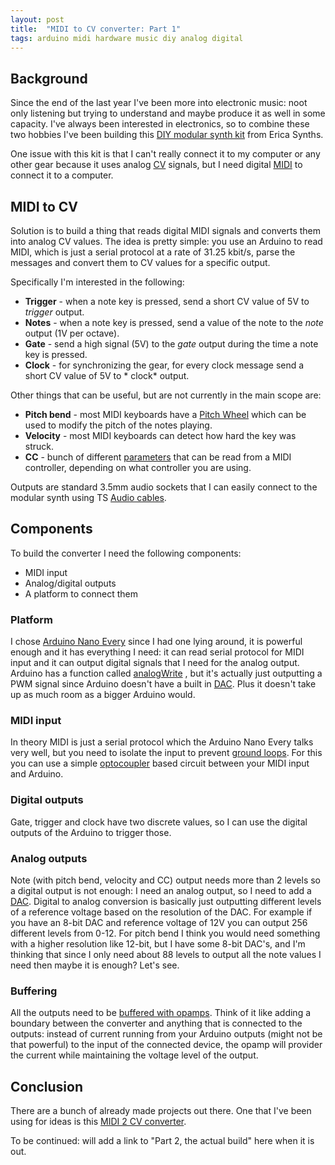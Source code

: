 ```yaml
---
layout: post
title:  "MIDI to CV converter: Part 1"
tags: arduino midi hardware music diy analog digital
---
```


## Background

Since the end of the last year I've been more into electronic music: noot only listening but trying
to understand and maybe produce it as well in some capacity.
I've always been interested in electronics, so to combine these two hobbies I've been building
this [DIY modular synth kit][erica-diy]
from Erica Synths.

One issue with this kit is that I can't really connect it to my computer or any other gear because
it uses analog [CV][cv-wiki] signals, but I need digital [MIDI][midi] to connect it to a computer.

## MIDI to CV

Solution is to build a thing that reads digital MIDI signals and converts them into analog CV
values. The idea is pretty simple: you use an Arduino to read MIDI, which is just a serial protocol
at a rate of 31.25 kbit/s, parse the messages and convert them to CV values for a specific output.

Specifically I'm interested in the following:

* **Trigger** - when a note key is pressed, send a short CV value of 5V to *trigger* output.
* **Notes** - when a note key is pressed, send a value of the note to the *note* output (1V per
  octave).
* **Gate** - send a high signal (5V) to the *gate* output during the time a note key is pressed.
* **Clock** - for synchronizing the gear, for every clock message send a short CV value of 5V to *
  clock*
  output.

Other things that can be useful, but are not currently in the main scope are:

* **Pitch bend** - most MIDI keyboards have a [Pitch Wheel][pitch-bend] which can be used to modify
  the
  pitch of the notes playing.
* **Velocity** - most MIDI keyboards can detect how hard the key was struck.
* **CC** - bunch of different [parameters][midi-cc] that can be read from a MIDI controller,
  depending
  on what controller you are using.

Outputs are standard 3.5mm audio sockets that I can easily connect to the modular synth using
TS [Audio cables][audio-cable].

## Components

To build the converter I need the following components:

* MIDI input
* Analog/digital outputs
* A platform to connect them

### Platform

I chose [Arduino Nano Every][nano-every] since I had one lying around, it is powerful enough and it
has
everything I need: it can read serial protocol for MIDI input and it can output digital signals that
I need for the analog output. Arduino has a function called [analogWrite][analog-write] , but it's
actually just outputting a PWM signal since Arduino doesn't have a built in [DAC][dac].
Plus it doesn't take up as much room as a bigger Arduino would.

### MIDI input

In theory MIDI is just a serial protocol which the Arduino Nano Every talks very well, but you need
to isolate the input to prevent [ground loops][ground-loops]. For this you can use a
simple [optocoupler][optocoupler] based circuit between your MIDI input and Arduino.

### Digital outputs

Gate, trigger and clock have two discrete values, so I can use the digital outputs of the Arduino to
trigger those.

### Analog outputs

Note (with pitch bend, velocity and CC) output needs more than 2 levels so a digital output is not
enough: I need an
analog output, so I need to add a [DAC][dac]. Digital to
analog conversion is basically just outputting different levels of a reference voltage
based on the resolution of the DAC. For example if you have an 8-bit DAC and reference voltage of
12V you can output 256 different levels from 0-12. For pitch bend I think you would need something
with a higher resolution like 12-bit, but I have some 8-bit DAC's, and I'm thinking that since I
only
need about 88 levels to output all the note values I need then maybe it is enough? Let's see.

### Buffering

All the outputs need to be [buffered with opamps][opamp-buffer]. Think of it like adding a boundary
between the converter and anything that is connected to the outputs: instead of current running from
your Arduino outputs (might not be that powerful) to the input of the connected device, the opamp
will provider the current while maintaining the voltage level of the output.

## Conclusion

There are a bunch of already made projects out there. One that I've been using for ideas is
this [MIDI 2 CV converter][midi2cv].

To be continued: will add a link to "Part 2, the actual build" here when it is out.

[erica-diy]: https://www.ericasynths.lv/news/mki-x-esedu/

[cv-wiki]: https://en.wikipedia.org/wiki/CV/gate

[midi]: https://en.wikipedia.org/wiki/MIDI

[midi2cv]: https://github.com/elkayem/midi2cv

[audio-cable]: https://en.wikipedia.org/wiki/Phone_connector_(audio)

[pitch-bend]: https://en.wikipedia.org/wiki/Pitch_wheel

[midi-cc]: https://anotherproducer.com/online-tools-for-musicians/midi-cc-list/

[nano-every]: https://docs.arduino.cc/hardware/nano-every

[analog-write]: https://www.arduino.cc/reference/en/language/functions/analog-io/analogwrite/

[optocoupler]: https://www.jameco.com/Jameco/workshop/Howitworks/what-is-an-optocoupler-and-how-it-works.html

[ground-loops]: https://hackaday.com/2017/03/09/wtf-are-ground-loops/

[dac]: https://en.wikipedia.org/wiki/Digital-to-analog_converter

[opamp-buffer]: https://ultimateelectronicsbook.com/op-amp-voltage-buffer/